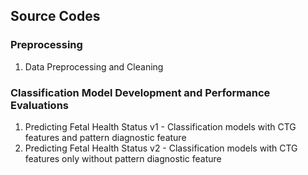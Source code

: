 ## Source Codes
### Preprocessing
1. Data Preprocessing and Cleaning 

### Classification Model Development and Performance Evaluations
1. Predicting Fetal Health Status v1 - Classification models with CTG features and pattern diagnostic feature
2. Predicting Fetal Health Status v2 - Classification models with CTG features only without pattern diagnostic feature
